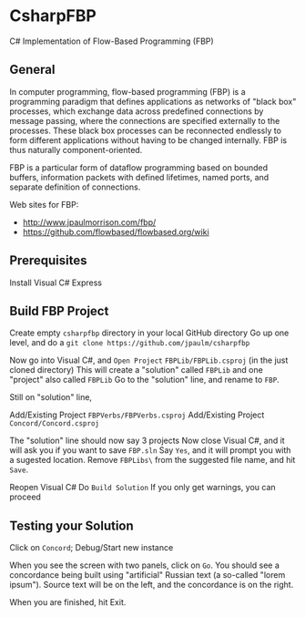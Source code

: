 CsharpFBP
===

C# Implementation of Flow-Based Programming (FBP)


General
---

In computer programming, flow-based programming (FBP) is a programming paradigm that defines applications as networks of "black box" processes, which exchange data across predefined connections by message passing, where the connections are specified externally to the processes. These black box processes can be reconnected endlessly to form different applications without having to be changed internally. FBP is thus naturally component-oriented.

FBP is a particular form of dataflow programming based on bounded buffers, information packets with defined lifetimes, named ports, and separate definition of connections.

Web sites for FBP: 
* http://www.jpaulmorrison.com/fbp/
* https://github.com/flowbased/flowbased.org/wiki

Prerequisites
---

Install Visual C# Express

Build FBP Project
---

Create empty `csharpfbp` directory in your local GitHub directory
Go up one level, and do a `git clone https://github.com/jpaulm/csharpfbp`

Now go into Visual C#, and `Open Project` `FBPLib/FBPLib.csproj` (in the just cloned directory)
This will create a "solution" called `FBPLib` and one "project" also called `FBPLib`
Go to the "solution" line, and rename to `FBP`.

Still on "solution" line,

Add/Existing Project `FBPVerbs/FBPVerbs.csproj`
Add/Existing Project `Concord/Concord.csproj`

The "solution" line should now say 3 projects
Now close Visual C#, and it will ask you if you want to save `FBP.sln`
Say `Yes`, and it will prompt you with a sugested location.  Remove `FBPLibs\` from the suggested file name, and hit `Save`.

Reopen Visual C#
Do `Build Solution`
If you only get warnings, you can proceed

Testing your Solution
---

Click on `Concord`; Debug/Start new instance

When you see the screen with two panels, click on `Go`.  You should see a concordance being built using "artificial" Russian text (a so-called "lorem ipsum").  Source text will be on the left, and the concordance is on the right.

When you are finished, hit Exit.

